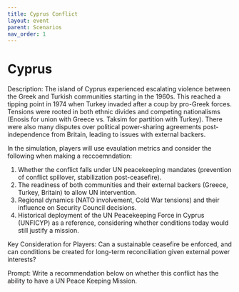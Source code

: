 ```yaml
---
title: Cyprus Conflict
layout: event
parent: Scenarios
nav_order: 1
---
```


# Cyprus

Description: The island of Cyprus experienced escalating violence between the Greek and Turkish communities starting in the 1960s. This reached a tipping point in 1974 when Turkey invaded after a coup by pro-Greek forces. Tensions were rooted in both ethnic divides and competing nationalisms (Enosis for union with Greece vs. Taksim for partition with Turkey). There were also many disputes over political power-sharing agreements post-independence from Britain, leading to issues with external backers.

In the simulation, players will use evaulation metrics and consider the following when making a reccoemndation: 
1. Whether the conflict falls under UN peacekeeping mandates (prevention of conflict spillover, stabilization post-ceasefire).
2. The readiness of both communities and their external backers (Greece, Turkey, Britain) to allow UN intervention.
3. Regional dynamics (NATO involvement, Cold War tensions) and their influence on Security Council decisions.
4. Historical deployment of the UN Peacekeeping Force in Cyprus (UNFICYP) as a reference, considering whether conditions today would still justify a mission.

Key Consideration for Players: Can a sustainable ceasefire be enforced, and can conditions be created for long-term reconciliation given external power interests?

Prompt: Write a recommendation below on whether this conflict has the ability to have a UN Peace Keeping Mission.
